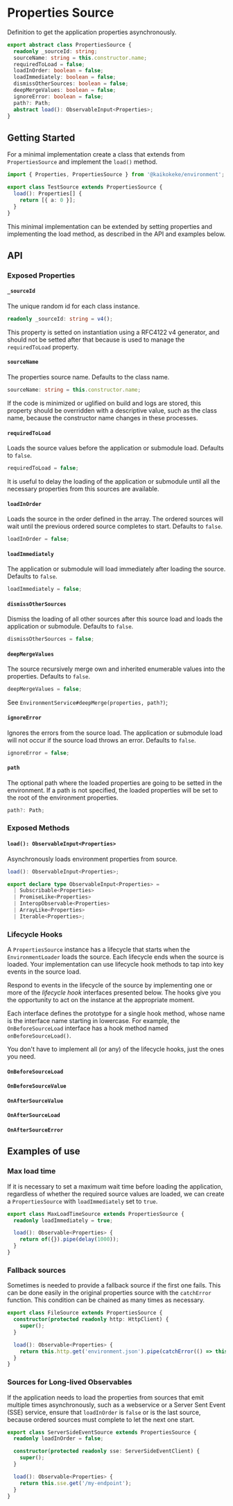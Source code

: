 # Properties Source

Definition to get the application properties asynchronously.

```ts
export abstract class PropertiesSource {
  readonly _sourceId: string;
  sourceName: string = this.constructor.name;
  requiredToLoad = false;
  loadInOrder: boolean = false;
  loadImmediately: boolean = false;
  dismissOtherSources: boolean = false;
  deepMergeValues: boolean = false;
  ignoreError: boolean = false;
  path?: Path;
  abstract load(): ObservableInput<Properties>;
}
```

## Getting Started

For a minimal implementation create a class that extends from `PropertiesSource` and implement the `load()` method.

```ts
import { Properties, PropertiesSource } from '@kaikokeke/environment';

export class TestSource extends PropertiesSource {
  load(): Properties[] {
    return [{ a: 0 }];
  }
}
```

This minimal implementation can be extended by setting properties and implementing the load method, as described in the API and examples below.

## API

### Exposed Properties

#### `_sourceId`

The unique random id for each class instance.

```ts
readonly _sourceId: string = v4();
```

This property is setted on instantiation using a RFC4122 v4 generator, and should not be setted after that because is used to manage the `requiredToLoad` property.

#### `sourceName`

The properties source name.
Defaults to the class name.

```ts
sourceName: string = this.constructor.name;
```

If the code is minimized or uglified on build and logs are stored, this property should be overridden with a descriptive value, such as the class name, because the constructor name changes in these processes.

#### `requiredToLoad`

Loads the source values before the application or submodule load.
Defaults to `false`.

```ts
requiredToLoad = false;
```

It is useful to delay the loading of the application or submodule until all the necessary properties from this sources are available.

#### `loadInOrder`

Loads the source in the order defined in the array.
The ordered sources will wait until the previous ordered source completes to start.
Defaults to `false`.

```ts
loadInOrder = false;
```

#### `loadImmediately`

The application or submodule will load immediately after loading the source.
Defaults to `false`.

```ts
loadImmediately = false;
```

#### `dismissOtherSources`

Dismiss the loading of all other sources after this source load and loads the application or submodule.
Defaults to `false`.

```ts
dismissOtherSources = false;
```

#### `deepMergeValues`

The source recursively merge own and inherited enumerable values into the properties.
Defaults to `false`.

```ts
deepMergeValues = false;
```

See `EnvironmentService#deepMerge(properties, path?)`;

#### `ignoreError`

Ignores the errors from the source load.
The application or submodule load will not occur if the source load throws an error.
Defaults to `false`.

```ts
ignoreError = false;
```

#### `path`

The optional path where the loaded properties are going to be setted in the environment.
If a path is not specified, the loaded properties will be set to the root of the environment properties.

```ts
path?: Path;
```

### Exposed Methods

#### `load(): ObservableInput<Properties>`

Asynchronously loads environment properties from source.

```ts
load(): ObservableInput<Properties>;
```

```ts
export declare type ObservableInput<Properties> =
  | Subscribable<Properties>
  | PromiseLike<Properties>
  | InteropObservable<Properties>
  | ArrayLike<Properties>
  | Iterable<Properties>;
```

### Lifecycle Hooks

A `PropertiesSource` instance has a lifecycle that starts when the `EnvironmentLoader` loads the source. Each lifecycle ends when the source is loaded. Your implementation can use lifecycle hook methods to tap into key events in the source load.

Respond to events in the lifecycle of the source by implementing one or more of the _lifecycle hook_ interfaces presented below. The hooks give you the opportunity to act on the instance at the appropriate moment.

Each interface defines the prototype for a single hook method, whose name is the interface name starting in lowercase. For example, the `OnBeforeSourceLoad` interface has a hook method named `onBeforeSourceLoad()`.

You don't have to implement all (or any) of the lifecycle hooks, just the ones you need.

#### `OnBeforeSourceLoad`

#### `OnBeforeSourceValue`

#### `OnAfterSourceValue`

#### `OnAfterSourceLoad`

#### `OnAfterSourceError`

## Examples of use

### Max load time

If it is necessary to set a maximum wait time before loading the application, regardless of whether the required source values ​​are loaded, we can create a `PropertiesSource` with `loadImmediately` set to `true`.

```ts
export class MaxLoadTimeSource extends PropertiesSource {
  readonly loadImmediately = true;

  load(): Observable<Properties> {
    return of({}).pipe(delay(1000));
  }
}
```

### Fallback sources

Sometimes is needed to provide a fallback source if the first one fails. This can be done easily in the original properties source with the `catchError` function. This condition can be chained as many times as necessary.

```ts
export class FileSource extends PropertiesSource {
  constructor(protected readonly http: HttpClient) {
    super();
  }

  load(): Observable<Properties> {
    return this.http.get('environment.json').pipe(catchError(() => this.http.get('environment2.json')));
  }
}
```

### Sources for Long-lived Observables

If the application needs to load the properties from sources that emit multiple times asynchronously, such as a webservice or a Server Sent Event (SSE) service, ensure that `loadInOrder` is `false` or is the last source, because ordered sources must complete to let the next one start.

```ts
export class ServerSideEventSource extends PropertiesSource {
  readonly loadInOrder = false;

  constructor(protected readonly sse: ServerSideEventClient) {
    super();
  }

  load(): Observable<Properties> {
    return this.sse.get('/my-endpoint');
  }
}
```
